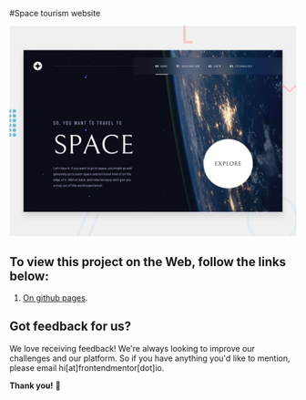 #Space tourism website

![Design preview for the Space tourism website coding challenge](./preview.jpg) 

## To view this project on the Web, follow the links below:

1. [On github pages](https://akhatorenosa.github.io/space-tourism-website-main). 

## Got feedback for us?

We love receiving feedback! We're always looking to improve our challenges and our platform. So if you have anything you'd like to mention, please email hi[at]frontendmentor[dot]io.

**Thank you!** 🚀
